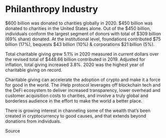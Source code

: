 # Philanthropy Industry

$600 billion was donated to charities globally in 2020. $450 billion was donated to charities in the United States alone. Out of the $450 billion, individuals conform the largest segment of donors with total of $309 billion (69% share) donated. At the institutional level, foundations contributed $75 billion (17%), bequests $43 billion (10%) & corporations $21 billion (5%).&#x20;

Total charitable giving grew 5.1% in 2020 measured in current dollars over the revised total of $448.66 billion contributed in 2019. Adjusted for inflation, total giving increased 3.8%. 2020 was the highest year of charitable giving on record.&#x20;

Charitable giving can accelerate the adoption of crypto and make it a force for good in the world. The iHelp protocol leverages off blockchain tech and the DeFi ecosystem to deliver increased transparency, lower overhead and customer acquisition costs to charities, and involve a truly global and borderless audience in the effort to make the world a better place.

&#x20;There is growing interest in channeling some of the wealth that’s been created in cryptocurrency to good causes, and that extends beyond donations from individuals.



Source

##

&#x20;



